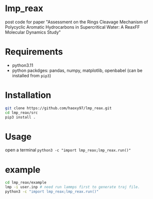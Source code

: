 # lmp_reax
post code for paper "Assessment on the Rings Cleavage Mechanism of Polycyclic Aromatic Hydrocarbons in Supercritical Water: A ReaxFF Molecular Dynamics Study"
# Requirements
- python3.11
- python packdges: pandas, numpy, matplotlib, openbabel (can be installed from `pip3`)
# Installation
```bash
git clone https://github.com/haoxy97/lmp_reax.git
cd lmp_reax/src
pip3 install .
```
# Usage
open a terminal
`python3 -c "import lmp_reax;lmp_reax.run()"`
# example
```bash
cd lmp_reax/example
lmp -i user.inp # need run lammps first to generate traj file.
python3 -c "import lmp_reax;lmp_reax.run()"
```
